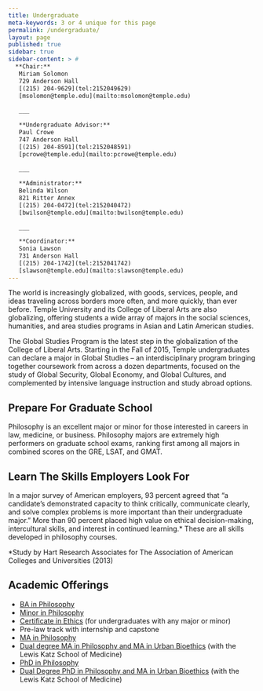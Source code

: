 ```yaml
---
title: Undergraduate
meta-keywords: 3 or 4 unique for this page
permalink: /undergraduate/
layout: page
published: true
sidebar: true
sidebar-content: > #
  **Chair:**  
   Miriam Solomon  
   729 Anderson Hall  
   [(215) 204-9629](tel:2152049629)  
   [msolomon@temple.edu](mailto:msolomon@temple.edu)  
   
   ___
   
   **Undergraduate Advisor:**  
   Paul Crowe  
   747 Anderson Hall  
   [(215) 204-8591](tel:2152048591)  
   [pcrowe@temple.edu](mailto:pcrowe@temple.edu)  
   
   ___
   
   **Administrator:**  
   Belinda Wilson  
   821 Ritter Annex   
   [(215) 204-0472](tel:2152040472)  
   [bwilson@temple.edu](mailto:bwilson@temple.edu)  
   
   ___

   **Coordinator:**  
   Sonia Lawson  
   731 Anderson Hall    
   [(215) 204-1742](tel:2152041742)   
   [slawson@temple.edu](mailto:slawson@temple.edu)  
---
```


The world is increasingly globalized, with goods, services, people, and ideas traveling across borders more often, and more quickly, than ever before. Temple University and its College of Liberal Arts are also globalizing, offering students a wide array of majors in the social sciences, humanities, and area studies programs in Asian and Latin American studies.

The Global Studies Program is the latest step in the globalization of the College of Liberal Arts.  Starting in the Fall of 2015, Temple undergraduates can declare a major in Global Studies – an interdisciplinary program bringing together coursework from across a dozen departments, focused on the study of Global Security, Global Economy, and Global Cultures, and complemented by intensive language instruction and study abroad options.

## Prepare For Graduate School

Philosophy is an excellent major or minor for those interested in careers in law, medicine, or
business. Philosophy majors are extremely high performers on graduate school exams, ranking first
among all majors in combined scores on the GRE, LSAT, and GMAT.

## Learn The Skills Employers Look For

In a major survey of American employers, 93 percent agreed that “a candidate’s demonstrated
capacity to think critically, communicate clearly, and solve complex problems is more important
than their undergraduate major.” More than 90 percent placed high value on ethical decision-making,
intercultural skills, and interest in continued learning.* These are all skills developed in
philosophy courses.

*Study by Hart Research Associates for The Association of American Colleges
and Universities (2013)

## Academic Offerings

- [BA in Philosophy](http://bulletin.temple.edu/undergraduate/liberal-arts/philosophy/ba-philosophy/)
- [Minor in Philosophy](http://bulletin.temple.edu/undergraduate/liberal-arts/philosophy/minor-philosophy/)
- [Certificate in Ethics](http://bulletin.temple.edu/undergraduate/liberal-arts/philosophy/certificate-ethics/) (for undergraduates with any major or minor)
- Pre-law track with internship and capstone
- [MA in Philosophy](http://bulletin.temple.edu/graduate/scd/cla/philosophy-ma/)
- [Dual degree MA in Philosophy and MA in Urban Bioethics](http://bulletin.temple.edu/graduate/scd/medicine/urban-bioethics-ma/) (with the Lewis Katz School of Medicine)
- [PhD in Philosophy](http://bulletin.temple.edu/graduate/scd/cla/philosophy-phd/)
- [Dual Degree PhD in Philosophy and MA in Urban Bioethics](http://bulletin.temple.edu/graduate/scd/medicine/urban-bioethics-ma/) (with the Lewis Katz School of Medicine)
